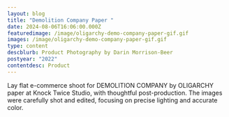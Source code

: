 ```yaml
---
layout: blog
title: "Demolition Company Paper "
date: 2024-08-06T16:06:00.000Z
featuredimage: /image/oligarchy-demo-company-paper-gif.gif
images: /image/oligarchy-demo-company-paper-gif.gif
type: content
descblurb: Product Photography by Darin Morrison-Beer
postyear: "2022"
contentdesc: Product
---
```

Lay flat e-commerce shoot for DEMOLITION COMPANY by OLIGARCHY paper at Knock Twice Studio, with thoughtful post-production. The images were carefully shot and edited, focusing on precise lighting and accurate color.
